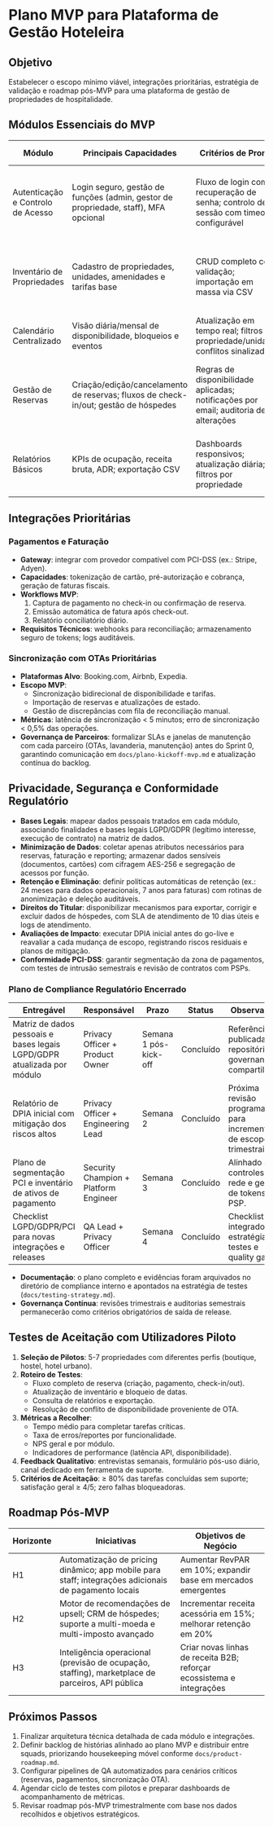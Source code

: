 # Plano MVP para Plataforma de Gestão Hoteleira

## Objetivo

Estabelecer o escopo mínimo viável, integrações prioritárias, estratégia de validação e roadmap pós-MVP para uma plataforma de gestão de propriedades de hospitalidade.

## Módulos Essenciais do MVP

| Módulo | Principais Capacidades | Critérios de Pronto | Dependências | Métricas de Sucesso |
|--------|------------------------|---------------------|---------------|---------------------|
| Autenticação e Controlo de Acesso | Login seguro, gestão de funções (admin, gestor de propriedade, staff), MFA opcional | Fluxo de login com recuperação de senha; controlo de sessão com timeout configurável | Serviço de identidade, armazenamento seguro de credenciais | Taxa de sucesso no login ≥ 98%; zero incidentes de segurança críticos |
| Inventário de Propriedades | Cadastro de propriedades, unidades, amenidades e tarifas base | CRUD completo com validação; importação em massa via CSV | Autenticação, base de dados central | 100% das unidades piloto registadas; tempo médio de cadastro < 5 min |
| Calendário Centralizado | Visão diária/mensal de disponibilidade, bloqueios e eventos | Atualização em tempo real; filtros por propriedade/unidade; conflitos sinalizados | Inventário de propriedades, sincronização OTA | Sincronização < 2 min; zero conflitos não tratados |
| Gestão de Reservas | Criação/edição/cancelamento de reservas; fluxos de check-in/out; gestão de hóspedes | Regras de disponibilidade aplicadas; notificações por email; auditoria de alterações | Calendário, integrações de pagamento | Conversão reservas internas ≥ 80%; redução de overbookings em 90% |
| Relatórios Básicos | KPIs de ocupação, receita bruta, ADR; exportação CSV | Dashboards responsivos; atualização diária; filtros por propriedade | Dados de reservas e pagamentos | 100% dos gestores usam relatório semanalmente; NPS relatório ≥ 40 |

## Integrações Prioritárias

### Pagamentos e Faturação
- **Gateway**: integrar com provedor compatível com PCI-DSS (ex.: Stripe, Adyen).
- **Capacidades**: tokenização de cartão, pré-autorização e cobrança, geração de faturas fiscais.
- **Workflows MVP**:
  1. Captura de pagamento no check-in ou confirmação de reserva.
  2. Emissão automática de fatura após check-out.
  3. Relatório conciliatório diário.
- **Requisitos Técnicos**: webhooks para reconciliação; armazenamento seguro de tokens; logs auditáveis.

### Sincronização com OTAs Prioritárias
- **Plataformas Alvo**: Booking.com, Airbnb, Expedia.
- **Escopo MVP**:
  - Sincronização bidirecional de disponibilidade e tarifas.
  - Importação de reservas e atualizações de estado.
  - Gestão de discrepâncias com fila de reconciliação manual.
- **Métricas**: latência de sincronização < 5 minutos; erro de sincronização < 0,5% das operações.
- **Governança de Parceiros**: formalizar SLAs e janelas de manutenção com cada parceiro (OTAs, lavanderia, manutenção) antes do Sprint 0, garantindo comunicação em `docs/plano-kickoff-mvp.md` e atualização contínua do backlog.

## Privacidade, Segurança e Conformidade Regulatório

- **Bases Legais**: mapear dados pessoais tratados em cada módulo, associando finalidades e bases legais LGPD/GDPR (legítimo interesse, execução de contrato) na matriz de dados.
- **Minimização de Dados**: coletar apenas atributos necessários para reservas, faturação e reporting; armazenar dados sensíveis (documentos, cartões) com cifragem AES-256 e segregação de acessos por função.
- **Retenção e Eliminação**: definir políticas automáticas de retenção (ex.: 24 meses para dados operacionais, 7 anos para faturas) com rotinas de anonimização e deleção auditáveis.
- **Direitos do Titular**: disponibilizar mecanismos para exportar, corrigir e excluir dados de hóspedes, com SLA de atendimento de 10 dias úteis e logs de atendimento.
- **Avaliações de Impacto**: executar DPIA inicial antes do go-live e reavaliar a cada mudança de escopo, registrando riscos residuais e planos de mitigação.
- **Conformidade PCI-DSS**: garantir segmentação da zona de pagamentos, com testes de intrusão semestrais e revisão de contratos com PSPs.

### Plano de Compliance Regulatório Encerrado

| Entregável | Responsável | Prazo | Status | Observações |
|------------|-------------|-------|--------|-------------|
| Matriz de dados pessoais e bases legais LGPD/GDPR atualizada por módulo | Privacy Officer + Product Owner | Semana 1 pós-kick-off | Concluído | Referência publicada no repositório de governance compartilhado. |
| Relatório de DPIA inicial com mitigação dos riscos altos | Privacy Officer + Engineering Lead | Semana 2 | Concluído | Próxima revisão programada para incrementos de escopo trimestrais. |
| Plano de segmentação PCI e inventário de ativos de pagamento | Security Champion + Platform Engineer | Semana 3 | Concluído | Alinhado a controles de rede e gestão de tokens do PSP. |
| Checklist LGPD/GDPR/PCI para novas integrações e releases | QA Lead + Privacy Officer | Semana 4 | Concluído | Checklist integrado na estratégia de testes e quality gates. |

- **Documentação**: o plano completo e evidências foram arquivados no diretório de compliance interno e apontados na estratégia de testes (`docs/testing-strategy.md`).
- **Governança Contínua**: revisões trimestrais e auditorias semestrais permanecerão como critérios obrigatórios de saída de release.

## Testes de Aceitação com Utilizadores Piloto

1. **Seleção de Pilotos**: 5-7 propriedades com diferentes perfis (boutique, hostel, hotel urbano).
2. **Roteiro de Testes**:
   - Fluxo completo de reserva (criação, pagamento, check-in/out).
   - Atualização de inventário e bloqueio de datas.
   - Consulta de relatórios e exportação.
   - Resolução de conflito de disponibilidade proveniente de OTA.
3. **Métricas a Recolher**:
   - Tempo médio para completar tarefas críticas.
   - Taxa de erros/reportes por funcionalidade.
   - NPS geral e por módulo.
   - Indicadores de performance (latência API, disponibilidade).
4. **Feedback Qualitativo**: entrevistas semanais, formulário pós-uso diário, canal dedicado em ferramenta de suporte.
5. **Critérios de Aceitação**: ≥ 80% das tarefas concluídas sem suporte; satisfação geral ≥ 4/5; zero falhas bloqueadoras.

## Roadmap Pós-MVP

| Horizonte | Iniciativas | Objetivos de Negócio |
|-----------|------------|----------------------|
| H1 | Automatização de pricing dinâmico; app mobile para staff; integrações adicionais de pagamento locais | Aumentar RevPAR em 10%; expandir base em mercados emergentes |
| H2 | Motor de recomendações de upsell; CRM de hóspedes; suporte a multi-moeda e multi-imposto avançado | Incrementar receita acessória em 15%; melhorar retenção em 20% |
| H3 | Inteligência operacional (previsão de ocupação, staffing), marketplace de parceiros, API pública | Criar novas linhas de receita B2B; reforçar ecossistema e integrações |

## Próximos Passos

1. Finalizar arquitetura técnica detalhada de cada módulo e integrações.
2. Definir backlog de histórias alinhado ao plano MVP e distribuir entre squads, priorizando housekeeping móvel conforme `docs/product-roadmap.md`.
3. Configurar pipelines de QA automatizados para cenários críticos (reservas, pagamentos, sincronização OTA).
4. Agendar ciclo de testes com pilotos e preparar dashboards de acompanhamento de métricas.
5. Revisar roadmap pós-MVP trimestralmente com base nos dados recolhidos e objetivos estratégicos.
